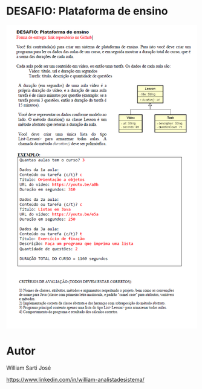 # DESAFIO: Plataforma de ensino

![Web 0](https://github.com/williamsartijose/CurosNelioDevSuperior/blob/master/1-%20Forma%C3%A7%C3%A3o%20Desenvolvedor%20Moderno/4-Java%20-%20%20Programa%C3%A7%C3%A3o%20Moderna/12.%20Heran%C3%A7a%20e%20Polimorfismo/PlataformaEnsino/img/img.png)




# Autor

William Sarti José

https://www.linkedin.com/in/william-analistadesistema/
